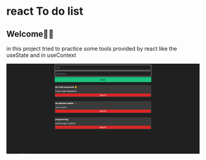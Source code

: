 <h1> react To do list  </h1>

<h2>Welcome👋🖖</h2>

<p>in this project tried to practice some tools provided by react like the useState and in useContext</p>


<img src="./Captura.PNG"/>
